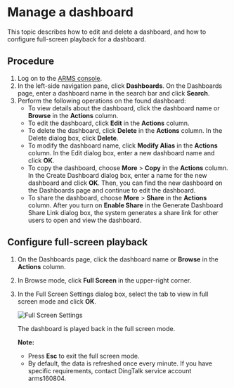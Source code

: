 # Manage a dashboard

This topic describes how to edit and delete a dashboard, and how to configure full-screen playback for a dashboard.

## Procedure

1.  Log on to the [ARMS console](https://arms-intl.console.aliyun.com/).
2.  In the left-side navigation pane, click **Dashboards**. On the Dashboards page, enter a dashboard name in the search bar and click **Search**.
3.  Perform the following operations on the found dashboard:
    -   To view details about the dashboard, click the dashboard name or **Browse** in the **Actions** column.
    -   To edit the dashboard, click **Edit** in the **Actions** column.
    -   To delete the dashboard, click **Delete** in the **Actions** column. In the Delete dialog box, click **Delete**.
    -   To modify the dashboard name, click **Modify Alias** in the **Actions** column. In the Edit dialog box, enter a new dashboard name and click **OK**.
    -   To copy the dashboard, choose **More** \> **Copy** in the **Actions** column. In the Create Dashboard dialog box, enter a name for the new dashboard and click **OK**. Then, you can find the new dashboard on the Dashboards page and continue to edit the dashboard.
    -   To share the dashboard, choose **More** \> **Share** in the **Actions** column. After you turn on **Enable Share** in the Generate Dashboard Share Link dialog box, the system generates a share link for other users to open and view the dashboard.

## Configure full-screen playback

1.  On the Dashboards page, click the dashboard name or **Browse** in the **Actions** column.
2.  In Browse mode, click **Full Screen** in the upper-right corner.
3.  In the Full Screen Settings dialog box, select the tab to view in full screen mode and click **OK**.

    ![Full Screen Settings](https://static-aliyun-doc.oss-accelerate.aliyuncs.com/assets/img/en-US/6762458061/p43289.png)

    The dashboard is played back in the full screen mode.

    **Note:**

    -   Press **Esc** to exit the full screen mode.
    -   By default, the data is refreshed once every minute. If you have specific requirements, contact DingTalk service account arms160804.

